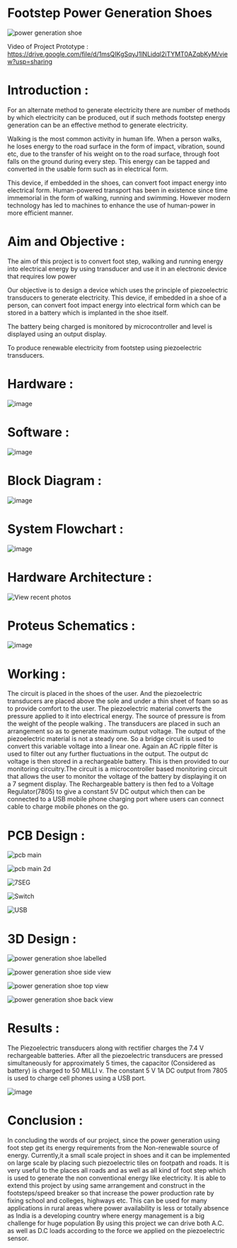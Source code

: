 # Footstep Power Generation Shoes

![power generation shoe](https://user-images.githubusercontent.com/78256070/126029931-c7ad90db-a4f1-4a29-941a-0e57f6b165ec.png)

Video of Project Prototype : https://drive.google.com/file/d/1msQIKgSqyJ1lNLidql2iTYMT0AZqbKyM/view?usp=sharing
# Introduction :

For an alternate method to generate electricity there are number of methods by which electricity can be produced, out if such methods footstep energy generation can be an effective method to generate electricity. 

Walking is the most common activity in human life. When a person walks, he loses energy to the road surface in the form of impact, vibration, sound etc, due to the transfer of his weight on to the road surface, through foot falls on the ground during every step. This energy can be tapped and converted in the usable form such as in electrical form. 

This device, if embedded in the shoes, can convert foot impact energy into electrical form. Human-powered transport has been in existence since time immemorial in the form of walking, running and swimming. However modern technology has led to machines to enhance the use of human-power in more efficient manner.


# Aim and Objective :

The aim of this project is to convert foot step, walking and running energy into electrical energy by using transducer and use it in an electronic device that requires low power

Our objective is to design a device which uses the principle of piezoelectric transducers to generate electricity. This device, if embedded in a shoe of a person, can convert foot impact energy into electrical form which can be stored in a battery which is implanted in the shoe itself.

The battery being charged is monitored by microcontroller and level is displayed using an output display.

To produce renewable electricity from footstep using piezoelectric transducers.

# Hardware :

![image](https://user-images.githubusercontent.com/78256070/126029368-a9fcf115-bd19-479a-8929-a01333137f62.png)

# Software :

![image](https://user-images.githubusercontent.com/78256070/126029552-753cad43-5f8c-4772-ba4f-29015db9edce.png)

# Block Diagram :

![image](https://user-images.githubusercontent.com/78256070/126029569-4e1ef6b2-f40e-454b-8771-45f11ac59e53.png)

# System Flowchart :

![image](https://user-images.githubusercontent.com/78256070/126029599-eb3851ae-d57d-4366-9d33-d93a7a3d4f6a.png)

# Hardware Architecture :

![View recent photos](https://user-images.githubusercontent.com/78256070/126029676-82d48f6c-3885-442b-a5a1-c74012240b19.png)

# Proteus Schematics :

![image](https://user-images.githubusercontent.com/78256070/126029701-11327486-b0d3-45de-9dfd-2f2fa1dee6a4.png)

# Working :

The circuit is placed in the shoes of the user. And the piezoelectric transducers are placed above the sole and under a thin sheet of foam so as to provide comfort to the user. 
The piezoelectric material converts the pressure applied to it into electrical energy.  The source of pressure is from the weight of the people walking . The transducers are placed in such an arrangement so as to generate maximum output voltage. 
The output of the piezoelectric material is not a steady one. So a bridge circuit is used to convert this variable voltage into a linear one.  Again an AC ripple filter is used to filter out any further fluctuations in the output.  The output dc voltage is then stored in a rechargeable battery. 
This is then provided to our monitoring circuitry.The circuit is a microcontroller based monitoring circuit that allows the user to monitor the voltage of the battery by  displaying it on a 7 segment display.
The Rechargeable battery is then fed to a Voltage Regulator(7805) to give a constant 5V DC output which then can be connected to a USB mobile phone charging port where users can connect cable to charge mobile phones on the go.

# PCB Design : 

![pcb main](https://user-images.githubusercontent.com/78256070/126029835-911dd622-0335-4468-80ce-a2ee4fea70e8.png)

![pcb main 2d](https://user-images.githubusercontent.com/78256070/126029837-1d4ec45e-1c01-406c-a743-6b9382ff4de8.png)

![7SEG](https://user-images.githubusercontent.com/78256070/126029839-c593cf57-f153-443e-8ca0-93d142f24978.png)

![Switch](https://user-images.githubusercontent.com/78256070/126029886-15fce63c-a4da-48ca-9ad1-ae9209f4267b.png)

![USB](https://user-images.githubusercontent.com/78256070/126029845-ab2d7dde-a58b-42e3-8387-5ae727cf5948.png)

# 3D Design :

![power generation shoe labelled](https://user-images.githubusercontent.com/78256070/126029912-89e96514-aa82-4dfa-90d0-7ffaf7772947.png)

![power generation shoe side view](https://user-images.githubusercontent.com/78256070/126029916-2a599622-3e80-4538-aa44-8aec9186afe2.png)

![power generation shoe top view](https://user-images.githubusercontent.com/78256070/126029922-54aeded9-54a1-4212-ab02-f106fa07fcdc.png)

![power generation shoe back view](https://user-images.githubusercontent.com/78256070/126029925-90d68de6-cc84-439a-9602-d525c31764e5.png)

# Results :

The Piezoelectric transducers along with rectifier charges the 7.4 V rechargeable batteries.
After all the piezoelectric transducers are pressed simultaneously for approximately 5 times, the capacitor (Considered as battery) is charged to 50 MILLI v.
The constant 5 V 1A DC output from 7805 is used to charge cell phones using a USB port.

![image](https://user-images.githubusercontent.com/78256070/126029974-0576f357-ec7d-4a54-a024-90a99965d618.png)

# Conclusion :

In concluding the words of our project, since the power generation using foot step get its energy requirements from the Non-renewable source of energy. 
Currently,it a small scale project in shoes and it can be implemented on large scale by placing such piezoelectric tiles on footpath and roads.
It is very useful to the places all roads and as well as all kind of foot step which is used to generate the non conventional energy like electricity. It is able to extend this project by using same arrangement and construct in the footsteps/speed breaker so that increase the power production rate by fixing school and colleges, highways etc.
This can be used for many applications in rural areas where power availability is less or totally absence as India is a developing country where energy management is a big challenge for huge population
By using this project we can drive both A.C. as well as D.C loads according to the force we applied on the piezoelectric sensor.


